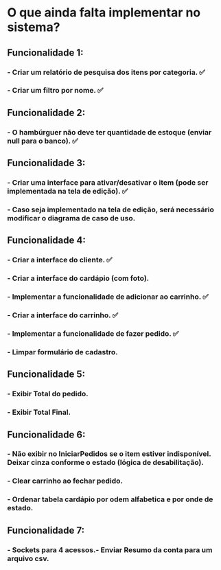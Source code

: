 <h1>O que ainda falta implementar no sistema?</h1>

<h2>Funcionalidade 1:</h2>
<h3>- Criar um relatório de pesquisa dos itens por categoria. ✅</h3>
<h3>- Criar um filtro por nome. ✅</h3>

<h2>Funcionalidade 2:</h2>
<h3>- O hambúrguer não deve ter quantidade de estoque (enviar null para o banco). ✅</h3>

<h2>Funcionalidade 3:</h2>
<h3>- Criar uma interface para ativar/desativar o item (pode ser implementada na tela de edição). ✅</h3>
<h3>- Caso seja implementado na tela de edição, será necessário modificar o diagrama de caso de uso.</h3>

<h2>Funcionalidade 4:</h2>
<h3>- Criar a interface do cliente. ✅</h3>
<h3>- Criar a interface do cardápio (com foto).</h3>
<h3>- Implementar a funcionalidade de adicionar ao carrinho. ✅</h3>
<h3>- Criar a interface do carrinho. ✅</h3>
<h3>- Implementar a funcionalidade de fazer pedido. ✅</h3>
<h3>- Limpar formulário de cadastro. </h3>

<h2>Funcionalidade 5:</h2>
<h3>- Exibir Total do pedido.</h3>
<h3>- Exibir Total Final.</h3>

<h2>Funcionalidade 6:</h2>
<h3>- Não exibir no IniciarPedidos se o item estiver indisponível. Deixar cinza conforme o estado (lógica de desabilitação).</h3>
<h3>- Clear carrinho ao fechar pedido.</h3>
<h3>- Ordenar tabela cardápio por odem alfabetica e por onde de estado.</h3>

<h2>Funcionalidade 7:</h2>
<h3>- Sockets para 4 acessos.</h3..
<h3>- Enviar Resumo da conta para um arquivo csv.</h3>

